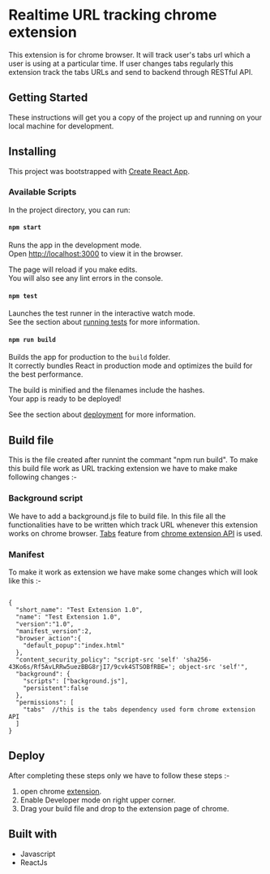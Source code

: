 # Realtime URL tracking chrome extension

This extension is for chrome browser. It will track user's tabs url which a user is using at a particular time. If user changes tabs regularly this extension track the tabs URLs and send to backend through RESTful API.

## Getting Started

These instructions will get you a copy of the project up and running on your local machine for development.

## Installing

This project was bootstrapped with [Create React App](https://github.com/facebook/create-react-app).

### Available Scripts

In the project directory, you can run:

#### `npm start`

Runs the app in the development mode.<br />
Open [http://localhost:3000](http://localhost:3000) to view it in the browser.

The page will reload if you make edits.<br />
You will also see any lint errors in the console.

#### `npm test`

Launches the test runner in the interactive watch mode.<br />
See the section about [running tests](https://facebook.github.io/create-react-app/docs/running-tests) for more information.

#### `npm run build`

Builds the app for production to the `build` folder.<br />
It correctly bundles React in production mode and optimizes the build for the best performance.

The build is minified and the filenames include the hashes.<br />
Your app is ready to be deployed!

See the section about [deployment](https://facebook.github.io/create-react-app/docs/deployment) for more information.

## Build file

This is the file created after runnint the commant "npm run build". To make this build file work as URL tracking extension we have to make make following changes :-

### Background script

We have to add a background.js file to build file. In this file all the functionalities have to be written which track URL whenever this extension works on chrome browser. [Tabs](https://developer.chrome.com/extensions/tabs) feature from [chrome extension API](https://developer.chrome.com/extensions/api_index) is used. 

### Manifest

To make it work as extension we have make some changes which will look like this :-
```
  
{
  "short_name": "Test Extension 1.0",
  "name": "Test Extension 1.0",
  "version":"1.0",
  "manifest_version":2,
  "browser_action":{
    "default_popup":"index.html"
  },
  "content_security_policy": "script-src 'self' 'sha256-43Ko6s/Rf5AvLRRw5uezBBG8rjI7/9cvk4STSOBfRBE='; object-src 'self'",
  "background": {
    "scripts": ["background.js"], 
    "persistent":false
  },
  "permissions": [
    "tabs"  //this is the tabs dependency used form chrome extension API
  ]
}
```

## Deploy

After completing these steps only we have to follow these steps :-
1. open chrome [extension](chrome://extensions/).
2. Enable Developer mode on right upper corner.
3. Drag your build file and drop to the extension page of chrome.


## Built with

- Javascript
- ReactJs
